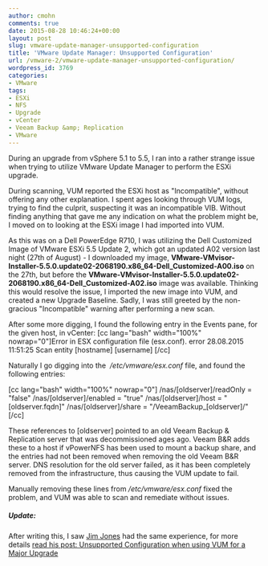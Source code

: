 ```yaml
---
author: cmohn
comments: true
date: 2015-08-28 10:46:24+00:00
layout: post
slug: vmware-update-manager-unsupported-configuration
title: 'VMware Update Manager: Unsupported Configuration'
url: /vmware-2/vmware-update-manager-unsupported-configuration/
wordpress_id: 3769
categories:
- VMware
tags:
- ESXi
- NFS
- Upgrade
- vCenter
- Veeam Backup &amp; Replication
- VMware
---
```


During an upgrade from vSphere 5.1 to 5.5, I ran into a rather strange issue when trying to utilize VMware Update Manager to perform the ESXi upgrade.

During scanning, VUM reported the ESXi host as "Incompatible", without offering any other explanation. I spent ages looking through VUM logs, trying to find the culprit, suspecting it was an incompatible VIB. Without finding anything that gave me any indication on what the problem might be, I moved on to looking at the ESXi image I had imported into VUM.

As this was on a Dell PowerEdge R710, I was utilizing the Dell Customized Image of VMware ESXi 5.5 Update 2, which got an updated A02 version last night (27th of August) - I downloaded my image, **VMware-VMvisor-Installer-5.5.0.update02-2068190.x86_64-Dell_Customized-A00.iso** on the 27th, but before the **VMware-VMvisor-Installer-5.5.0.update02-2068190.x86_64-Dell_Customized-A02.iso** image was available. Thinking this would resolve the issue, I imported the new image into VUM, and created a new Upgrade Baseline. Sadly, I was still greeted by the non-gracious "Incompatible" warning after performing a new scan.

After some more digging, I found the following entry in the Events pane, for the given host, in vCenter:
[cc lang="bash" width="100%" nowrap="0"]Error in ESX configuration file (esx.conf).
error
28.08.2015 11:51:25
Scan entity
[hostname]
[username]
[/cc]

Naturally I go digging into the  _/etc/vmware/esx.conf_ file, and found the following entries:

[cc lang="bash" width="100%" nowrap="0"]
/nas/[oldserver]/readOnly = "false"
/nas/[oldserver]/enabled = "true"
/nas/[oldserver]/host = "[oldserver.fqdn]"
/nas/[oldserver]/share = "/VeeamBackup_[oldserver]/"
[/cc]



These references to [oldserver] pointed to an old Veeam Backup & Replication server that was decommissioned ages ago. Veeam B&R adds these to a host if vPowerNFS has been used to mount a backup share, and the entries had not been removed when removing the old Veeam B&R server. DNS resolution for the old server failed, as it has been completely removed from the infrastructure, thus causing the VUM update to fail.

Manually removing these lines from _/etc/vmware/esx.conf_ fixed the problem, and VUM was able to scan and remediate without issues.



##### Update:



After writing this, I saw [Jim Jones](http://twitter.com/k00laidIT) had the same experience, for more details [read his post:
Unsupported Configuration when using VUM for a Major Upgrade](https://koolaid.info/unsupported-configuration-using-vum-major-upgrade/)
